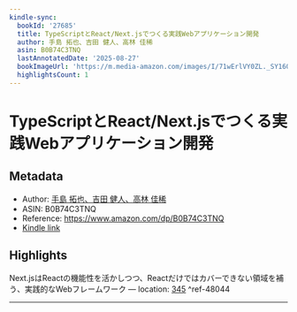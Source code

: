 ```yaml
---
kindle-sync:
  bookId: '27685'
  title: TypeScriptとReact/Next.jsでつくる実践Webアプリケーション開発
  author: 手島 拓也、吉田 健人、高林 佳稀
  asin: B0B74C3TNQ
  lastAnnotatedDate: '2025-08-27'
  bookImageUrl: 'https://m.media-amazon.com/images/I/71wErlVY0ZL._SY160.jpg'
  highlightsCount: 1
---
```

# TypeScriptとReact/Next.jsでつくる実践Webアプリケーション開発
## Metadata
* Author: [手島 拓也、吉田 健人、高林 佳稀](https://www.amazon.comundefined)
* ASIN: B0B74C3TNQ
* Reference: https://www.amazon.com/dp/B0B74C3TNQ
* [Kindle link](kindle://book?action=open&asin=B0B74C3TNQ)

## Highlights
Next.jsはReactの機能性を活かしつつ、Reactだけではカバーできない領域を補う、実践的なWebフレームワーク — location: [345](kindle://book?action=open&asin=B0B74C3TNQ&location=345) ^ref-48044

---

